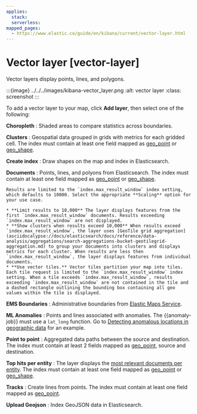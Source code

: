 ```yaml
---
applies:
  stack:
  serverless:
mapped_pages:
  - https://www.elastic.co/guide/en/kibana/current/vector-layer.html
---
```


# Vector layer [vector-layer]

Vector layers display points, lines, and polygons.

:::{image} ../../../images/kibana-vector_layer.png
:alt: vector layer
:class: screenshot
:::

To add a vector layer to your map, click **Add layer**, then select one of the following:

**Choropleth**
:   Shaded areas to compare statistics across boundaries.

**Clusters**
:   Geospatial data grouped in grids with metrics for each gridded cell. The index must contain at least one field mapped as [geo_point](asciidocalypse://docs/elasticsearch/docs/reference/elasticsearch/mapping-reference/geo-point.md) or [geo_shape](asciidocalypse://docs/elasticsearch/docs/reference/elasticsearch/mapping-reference/geo-shape.md).

**Create index**
:   Draw shapes on the map and index in Elasticsearch.

**Documents**
:   Points, lines, and polyons from Elasticsearch. The index must contain at least one field mapped as [geo_point](asciidocalypse://docs/elasticsearch/docs/reference/elasticsearch/mapping-reference/geo-point.md) or [geo_shape](asciidocalypse://docs/elasticsearch/docs/reference/elasticsearch/mapping-reference/geo-shape.md).

    Results are limited to the `index.max_result_window` index setting, which defaults to 10000. Select the appropriate **Scaling** option for your use case.

    * **Limit results to 10,000** The layer displays features from the first `index.max_result_window` documents. Results exceeding `index.max_result_window` are not displayed.
    * **Show clusters when results exceed 10,000** When results exceed `index.max_result_window`, the layer uses [GeoTile grid aggregation](asciidocalypse://docs/elasticsearch/docs/reference/data-analysis/aggregations/search-aggregations-bucket-geotilegrid-aggregation.md) to group your documents into clusters and displays metrics for each cluster. When results are less then `index.max_result_window`, the layer displays features from individual documents.
    * **Use vector tiles.** Vector tiles partition your map into tiles. Each tile request is limited to the `index.max_result_window` index setting. When a tile exceeds `index.max_result_window`, results exceeding `index.max_result_window` are not contained in the tile and a dashed rectangle outlining the bounding box containing all geo values within the tile is displayed.


**EMS Boundaries**
:   Administrative boundaries from [Elastic Maps Service](https://www.elastic.co/elastic-maps-service).

**ML Anomalies**
:   Points and lines associated with anomalies. The {{anomaly-job}} must use a `lat_long` function. Go to [Detecting anomalous locations in geographic data](../../machine-learning/anomaly-detection/geographic-anomalies.md) for an example.

**Point to point**
:   Aggregated data paths between the source and destination. The index must contain at least 2 fields mapped as [geo_point](asciidocalypse://docs/elasticsearch/docs/reference/elasticsearch/mapping-reference/geo-point.md), source and destination.

**Top hits per entity**
:   The layer displays the [most relevant documents per entity](maps-top-hits-aggregation.md). The index must contain at least one field mapped as [geo_point](asciidocalypse://docs/elasticsearch/docs/reference/elasticsearch/mapping-reference/geo-point.md) or [geo_shape](asciidocalypse://docs/elasticsearch/docs/reference/elasticsearch/mapping-reference/geo-shape.md).

**Tracks**
:   Create lines from points. The index must contain at least one field mapped as [geo_point](asciidocalypse://docs/elasticsearch/docs/reference/elasticsearch/mapping-reference/geo-point.md).

**Upload Geojson**
:   Index GeoJSON data in Elasticsearch.




